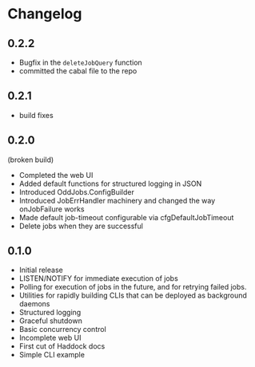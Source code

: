 # Changelog

## 0.2.2

- Bugfix in the `deleteJobQuery` function
- committed the cabal file to the repo

## 0.2.1

- build fixes

## 0.2.0

(broken build)

- Completed the web UI
- Added default functions for structured logging in JSON
- Introduced OddJobs.ConfigBuilder
- Introduced JobErrHandler machinery and changed the way onJobFailure works
- Made default job-timeout configurable via cfgDefaultJobTimeout
- Delete jobs when they are successful

## 0.1.0

- Initial release
- LISTEN/NOTIFY for immediate execution of jobs
- Polling for execution of jobs in the future, and for retrying failed jobs.
- Utilities for rapidly building CLIs that can be deployed as background daemons
- Structured logging
- Graceful shutdown
- Basic concurrency control
- Incomplete web UI
- First cut of Haddock docs
- Simple CLI example
